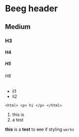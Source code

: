 # Beeg header
## Medium
### H3
#### H4
##### H5
###### H6
- li1
- li2
```
<html> <p> hi </p> </html>
```
1. this is
2. a test

**this** is a __test__ to ~~see~~ if styling `works`
